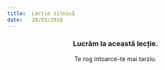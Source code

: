 ```yaml
---
title:  Lecție zilnică
date:   28/03/2018
---
```


### <center>Lucrăm la această lecție.</center>
<center>Te rog intoarce-te mai tarziu.</center>